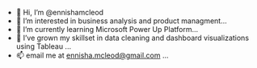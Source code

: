 - 👋 Hi, I’m @ennishamcleod
- 👀 I’m interested in business analysis and product managment...
- 🌱 I’m currently learning Microsoft Power Up Platform...
- 💞️ I’ve grown my skillset in data cleaning and dashboard visualizations using Tableau ...
- 📫 email me at ennisha.mcleod@gmail.com ...

<!---
ennishamcleod/ennishamcleod is a ✨ special ✨ repository because its `README.md` (this file) appears on your GitHub profile.
You can click the Preview link to take a look at your changes.
--->

